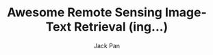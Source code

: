 ---
layout: '../../layouts/MarkdownPost.astro'
title: 'Awesome Remote Sensing Image-Text Retrieval (ing...) '
pubDate: 2023-07-14
description: 'Remote Sensing Image-Text Retrieval'
author: 'Jack Pan'
cover:
    url: 'https://raw.githubusercontent.com/kinshingpoon/images/main/blog-imgs/202307141056895.png'
    square: 'https://raw.githubusercontent.com/kinshingpoon/images/main/blog-imgs/202307141056895.png'
    alt: 'cover'
tags: ["深度学习"]
theme: 'light'
featured: true
---
